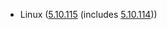 - Linux ([5.10.115](https://lwn.net/Articles/895071) (includes [5.10.114](https://lwn.net/Articles/894358)))
